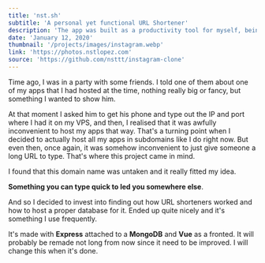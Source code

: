 ```yaml
---
title: 'nst.sh'
subtitle: 'A personal yet functional URL Shortener'
description: 'The app was built as a productivity tool for myself, being able to use my domain to go fast to specific pages on all my devices was really something that I find convenient. Its built with a Express backend + MongoDB and a really small Vue frontend'
date: 'January 12, 2020'
thumbnail: '/projects/images/instagram.webp'
link: 'https://photos.nstlopez.com'
source: 'https://github.com/nsttt/instagram-clone'
---
```


Time ago, I was in a party with some friends. I told one of them about one of my apps that I had hosted at the time, nothing really big or fancy, but something I wanted to show him.

At that moment I asked him to get his phone and type out the IP and port where I had it on my VPS, and then, I realised that it was awfully inconvenient to host my apps that way. That's a turning point when I decided to actually host all my apps in subdomains like I do right now. But even then, once again, it was somehow inconvenient to just give someone a long URL to type. That's where this project came in mind.

I found that this domain name was untaken and it really fitted my idea.

**Something you can type quick to led you somewhere else**.

And so I decided to invest into finding out how URL shorteners worked and how to host a proper database for it. Ended up quite nicely and it's something I use frequently.

It's made with **Express** attached to a **MongoDB** and **Vue** as a fronted. It will probably be remade not long from now since it need to be improved. I will change this when it's done.
